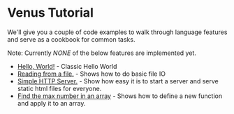 # Venus Tutorial

We'll give you a couple of code examples to walk through language features and serve as a cookbook for common tasks.

Note: Currently *NONE* of the below features are implemented yet.

- [Hello, World!](hello-world.md) - Classic Hello World
- [Reading from a file.](read-file.md) - Shows how to do basic file IO
- [Simple HTTP Server.](http-server.md) - Show how easy it is to start a server and serve static html files for everyone.
- [Find the max number in an array](find-max.md) - Shows how to define a new function and apply it to an array.

